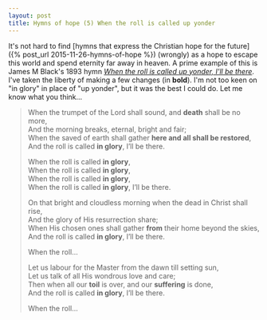 ```yaml
---
layout: post
title: Hymns of hope (5) When the roll is called up yonder
---
```

It's not hard to find [hymns that express the Christian hope for the future]({% post_url 2015-11-26-hymns-of-hope %}) (wrongly) as a hope to escape this world and spend eternity far away in heaven. A prime example of this is James M Black's 1893 hymn <a href="http://www.cyberhymnal.org/htm/w/h/e/whenroll.htm"><em>When the roll is called up yonder, I'll be there</em></a>. I've taken the liberty of making a few changes (in <strong>bold</strong>). I'm not too keen on "in glory" in place of "up yonder", but it was the best I could do. Let me know what you think...

<blockquote><p>When the trumpet of the Lord shall sound, and <strong>death</strong> shall be no more,<br />
And the morning breaks, eternal, bright and fair;<br />
When the saved of earth shall gather <strong>here and all shall be restored</strong>,<br />
And the roll is called <strong>in glory</strong>, I’ll be there.</p>
<p>When the roll is called <strong>in glory</strong>,<br />
When the roll is called <strong>in glory</strong>,<br />
When the roll is called <strong>in glory</strong>,<br />
When the roll is called <strong>in glory</strong>, I’ll be there.</p>
<p>On that bright and cloudless morning when the dead in Christ shall rise,<br />
And the glory of His resurrection share;<br />
When His chosen ones shall gather <strong>from</strong> their home beyond the skies,<br />
And the roll is called <strong>in glory</strong>, I’ll be there.</p>
<p>When the roll...</p>
<p>Let us labour for the Master from the dawn till setting sun,<br />
Let us talk of all His wondrous love and care;<br />
Then when all our <strong>toil</strong> is over, and our <strong>suffering</strong> is done,<br />
And the roll is called <strong>in glory</strong>, I’ll be there.</p>
<p>When the roll...</p></blockquote>
